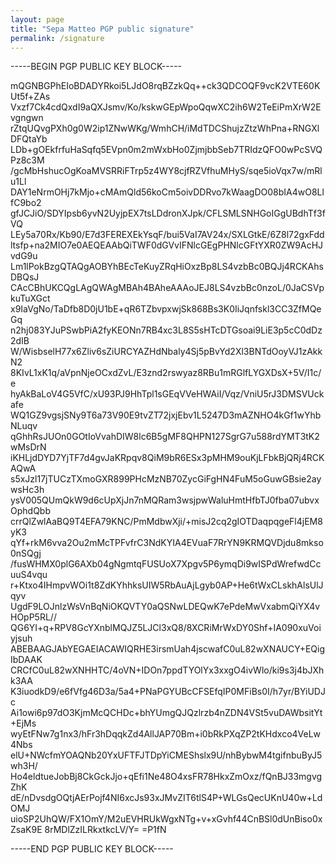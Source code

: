 ```yaml
---
layout: page
title: "Sepa Matteo PGP public signature"
permalink: /signature
---
```


-----BEGIN PGP PUBLIC KEY BLOCK-----

mQGNBGPhEIoBDADYRkoi5LJdO8rqBZzkQq++ck3QDCOQF9vcK2VTE60KUt5f+ZAs
Vxzf7Ck4cdQxdI9aQXJsmv/Ko/kskwGEpWpoQqwXC2ih6W2TeEiPmXrW2Evgngwn
rZtqUQvgPXh0g0W2ip1ZNwWKg/WmhCH/iMdTDCShujzZtzWhPna+RNGXlDFQtaYb
LDb+gOEkfrfuHaSqfq5EVpn0m2mWxbHo0ZjmjbbSeb7TRIdzQFO0wPcSVQPz8c3M
/gcMbHshucOgKoaMVSRRiFTrp5z4WY8cjfRZVfhuMHyS/sqe5ioVqx7w/mRlu1Ll
DAY1eNrmOHj7kMjo+cMAmQld56koCm5oivDDRvo7kWaagDO08bIA4wO8LlfC9bo2
gfJCJiO/SDYIpsb6yvN2UyjpEX7tsLDdronXJpk/CFLSMLSNHGoIGgUBdhTf3fVQ
LEy5a70Rx/Kb90/E7d3FEREXEkYsqF/bui5VaI7AV24x/SXLGtkE/6Z8l72gxFdd
ltsfp+na2MIO7e0AEQEAAbQiTWF0dGVvIFNlcGEgPHNlcGFtYXR0ZW9AcHJvdG9u
Lm1lPokBzgQTAQgAOBYhBEcTeKuyZRqHiOxzBp8LS4vzbBc0BQJj4RCKAhsDBQsJ
CAcCBhUKCQgLAgQWAgMBAh4BAheAAAoJEJ8LS4vzbBc0nzoL/0JaCSVpkuTuXGct
x9IaVgNo/TaDfb8D0jU1bE+qR6TZbvpxwjSk868Bs3K0IiJqnfskl3CC3ZfMQeGq
n2hj083YJuPSwbPiA2fyKEONn7RB4xc3L8S5sHTcDTGsoai9LiE3p5cC0dDz2dIB
W/WisbselH77x6Zliv6sZiURCYAZHdNbaly4Sj5pBvYd2Xl3BNTdOoyVJ1zAkkN2
8KIvL1xK1q/aVpnNjeOCxdZvL/E3znd2rswyaz8RBu1mRGlfLYGXDsX+5V/I1c/e
hyAkBaLoV4G5VfC/xU93PJ9HhTpl1sGEqVVeHWAiI/Vqz/VniU5rJ3DMSVUckafe
WQ1GZ9vgsjSNy9T6a73V90E9tvZT72jxjEbv1L5247D3mAZNHO4kGf1wYhbNLuqv
qGhhRsJUOn0GOtIoVvahDIW8lc6B5gMF8QHPN127SgrG7u588rdYMT3tK2wMsDrN
iKHLjdDYD7YjTF7d4gvJaKRpqv8QiM9bR6ESx3pMHM9ouKjLFbkBjQRj4RCKAQwA
s5xJzl17jTUCzTXmoGXR899PHcMzNB70ZycGiFgHN4FuM5oGuwGBsie2aywsHc3h
ysV005QUmQkW9d6cUpXjJn7nMQRam3wsjpwWaluHmtHfbTJ0fba07ubvxOphdQbb
crrQlZwlAaBQ9T4EFA79KNC/PmMdbwXji/+misJ2cq2gIOTDaqpqgeFl4jEM8yK3
qYf+rkM6vva2Ou2mMcTPFvfrC3NdKYIA4EVuaF7RrYN9KRMQVDjdu8mkso0nSQgj
/fusWHMX0plG6AXb04gNgmtqFUSUoX7Xpgv5P6ymqDi9wISPdWrefwdCcuuS4vqu
r+Ktxo4IHmpvWOi1t8ZdKYhhksUIW5RbAuAjLgyb0AP+He6tWxCLskhAlsUlJqyv
UgdF9LOJnlzWsVnBqNiOKQVTY0aQSNwLDEQwK7ePdeMwVxabmQiYX4vHOpP5RL//
QG6YI+q+RPV8GcYXnblMQJZ5LJCl3xQ8/8XCRiMrWxDY0Shf+IA090xuVoiyjsuh
ABEBAAGJAbYEGAEIACAWIQRHE3irsmUah4jscwafC0uL82wXNAUCY+EQigIbDAAK
CRCfC0uL82wXNHHTC/4oVN+IDOn7ppdTYOlYx3xxgO4ivWlo/ki9s3j4bJXhk3AA
K3iuodkD9/e6fVfg46D3a/5a4+PNaPGYUBcCFSEfqIP0MFiBs0I/h7yr/BYiUDJc
Ai1owi6p97dO3KjmMcQCHDc+bhYUmgQJQzlrzb4nZDN4VSt5vuDAWbsitYt+EjMs
wyEtFNw7g1nx3/hFr3hDqqkZd4AllJAP70Bm+i0bRkPXqZP2tKHdxco4VeLw4Nbs
elU+NWcfmYOAQNb20YxUFTFJTDpYiCMEShslx9U/nhBybwM4tgifnbuByJ5wh3H/
Ho4eldtueJobBj8CkGckJjo+qEfi1Ne48O4xsFR78HkxZmOxz/fQnBJ33mgvgZhK
dE/nDvsdgOQtjAErPojf4NI6xcJs93xJMvZIT6tlS4P+WLGsQecUKnU40w+LdOMJ
uioSP2UhQW/FX1OmY/M2uEVHRUkWgxNTg+v+xGvhf44CnBSl0dUnBiso0xZsaK9E
8rMDlZzILRkxtkcLV/Y=
=P1fN

-----END PGP PUBLIC KEY BLOCK-----
